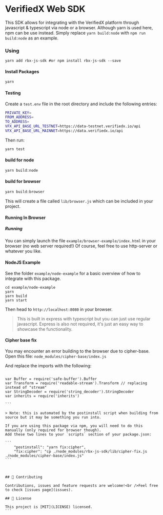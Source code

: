 # VerifiedX Web SDK

This SDK allows for integrating with the VerifiedX platform through javascript & typescript via node or a browser.
Although yarn is used here, npm can be use instead. Simply replace `yarn build:node` with `npm run build:node` as an example.

### Using

```
yarn add rbx-js-sdk #or npm install rbx-js-sdk --save
```

#### Install Packages

```bash
yarn
```

#### Testing

Create a `test.env` file in the root directory and include the following entries:

```bash
PRIVATE_KEY=
FROM_ADDRESS=
TO_ADDRESS=
VFX_API_BASE_URL_TESTNET=https://data-testnet.verifiedx.io/api
VFX_API_BASE_URL_MAINNET=https://data.verifiedx.io/api
```


Then run:

```bash
yarn test
```

#### build for node

```bash
yarn build:node
```

#### build for browser

```bash
yarn build:browser
```

This will create a file called `lib/browser.js` which can be included in your project.


#### Running In Browser

##### Running

You can simply launch the file `example/browser-example/index.html` in your browser (no web server required!)
Of course, feel free to use http-server or whatever you like.

#### NodeJS Example

See the folder `example/node-example` for a basic overview of how to integrate with this package.

```
cd example/node-example
yarn
yarn build
yarn start
```

Then head to `http://localhost:8080` in your browser.

> This is built in express with typescript but you can just use regular javascript. Express is also not required, it's just an easy way to showcase the functionality.

#### Cipher base fix

You may encounter an error building to the browser due to cipher-base. Open this file:
`node_modules/cipher-base/index.js`

And replace the imports with the following:

````

var Buffer = require('safe-buffer').Buffer
var Transform = require('readable-stream').Transform // replacing instead of "stream"
var StringDecoder = require('string_decoder').StringDecoder
var inherits = require('inherits')

```

> Note: this is automated by the postinstall script when building from source but it may be something you run into.

If you are using this package via npm, you will need to do this manually (only required for browser though).
Add these two lines to your `scripts` section of your package.json:

```
    "postinstall": "yarn fix:cipher",
    "fix:cipher": "cp ./node_modules/rbx-js-sdk/lib/cipher-fix.js ./node_modules/cipher-base/index.js"
```



## 🤝 Contributing

Contributions, issues and feature requests are welcome!<br />Feel free to check [issues page](issues).

## 📝 License

This project is [MIT](LICENSE) licensed.
```
````
